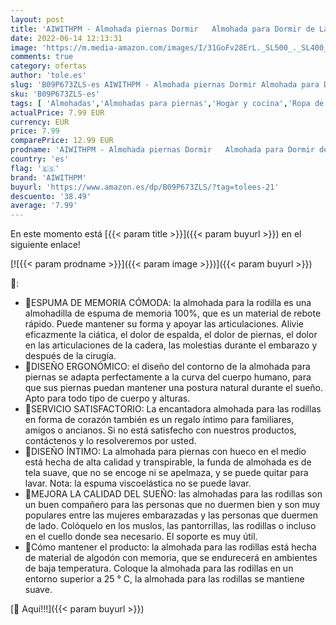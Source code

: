 ```yaml
---
layout: post
title: 'AIWITHPM - Almohada piernas Dormir   Almohada para Dormir de Lado   Espuma viscoelástica  aliviar Las Rodillas  la Pierna ciática y el Dolor del Embarazo'
date: 2022-06-14 12:13:31
image: 'https://m.media-amazon.com/images/I/31GoFv28ErL._SL500_._SL400_.jpg'
comments: true
category: ofertas
author: 'tole.es'
slug: 'B09P673ZLS-es AIWITHPM - Almohada piernas Dormir Almohada para Dormir de...'
sku: 'B09P673ZLS-es'
tags: [ 'Almohadas','Almohadas para piernas','Hogar y cocina','Ropa de cama y almohadas','Textiles del hogar','aiwithpm','embarazo','🇪🇸', ]
actualPrice: 7.99 EUR
currency: EUR
price: 7.99
comparePrice: 12.99 EUR
prodname: 'AIWITHPM - Almohada piernas Dormir   Almohada para Dormir de Lado   Espuma viscoelástica  aliviar Las Rodillas  la Pierna ciática y el Dolor del Embarazo'
country: 'es'
flag: '🇪🇸'
brand: 'AIWITHPM'
buyurl: 'https://www.amazon.es/dp/B09P673ZLS/?tag=tolees-21'
descuento: '38.49'
average: '7.99'
---
```


En este momento está [{{< param title >}}]({{< param buyurl >}}) en el siguiente enlace!

[![{{< param prodname >}}]({{< param image >}})]({{< param buyurl >}})

🔎:

- 🌛ESPUMA DE MEMORIA CÓMODA: la almohada para la rodilla es una almohadilla de espuma de memoria 100%, que es un material de rebote rápido. Puede mantener su forma y apoyar las articulaciones. Alivie eficazmente la ciática, el dolor de espalda, el dolor de piernas, el dolor en las articulaciones de la cadera, las molestias durante el embarazo y después de la cirugía.
- 🌛DISEÑO ERGONÓMICO: el diseño del contorno de la almohada para piernas se adapta perfectamente a la curva del cuerpo humano, para que sus piernas puedan mantener una postura natural durante el sueño. Apto para todo tipo de cuerpo y alturas.
- 🌛SERVICIO SATISFACTORIO: La encantadora almohada para las rodillas en forma de corazón también es un regalo íntimo para familiares, amigos o ancianos. Si no está satisfecho con nuestros productos, contáctenos y lo resolveremos por usted.
- 🌛DISEÑO ÍNTIMO: La almohada para piernas con hueco en el medio está hecha de alta calidad y transpirable, la funda de almohada es de tela suave, que no se encoge ni se apelmaza, y se puede quitar para lavar. Nota: la espuma viscoelástica no se puede lavar.
- 🌛MEJORA LA CALIDAD DEL SUEÑO: las almohadas para las rodillas son un buen compañero para las personas que no duermen bien y son muy populares entre las mujeres embarazadas y las personas que duermen de lado. Colóquelo en los muslos, las pantorrillas, las rodillas o incluso en el cuello donde sea necesario. El soporte es muy útil.
- 🌛Cómo mantener el producto: la almohada para las rodillas está hecha de material de algodón con memoria, que se endurecerá en ambientes de baja temperatura. Coloque la almohada para las rodillas en un entorno superior a 25 ° C, la almohada para las rodillas se mantiene suave.

[🛒 Aquí!!!]({{< param buyurl >}})

